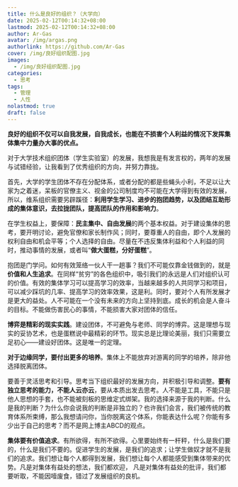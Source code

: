 ```yaml
---
title: 什么是良好的组织？（大学向）
date: 2025-02-12T00:14:32+08:00
lastmod: 2025-02-12T00:14:32+08:00
author: Ar-Gas
avatar: /img/argas.png
authorlink: https://github.com/Ar-Gas
cover: /img/良好组织配图.jpg
images:
  - /img/良好组织配图.jpg
categories:
  - 思考
tags:
  - 管理
  - 人性
nolastmod: true
draft: false
---
```


**良好的组织不仅可以自我发展，自我成长，也能在不损害个人利益的情况下发挥集体集中力量办大事的优点。**

对于大学技术组织团体（学生实验室）的发展，我想我是有发言权的，两年的发展与试错经验，让我看到了优秀组织的方向，并努力靠拢。

<!--more-->

首先，大学的学生团体不存在分配体系，或者分配的都是些蝇头小利，不足以让大家为之着迷，呆板的官僚主义、视金的公司制度均不可能在大学得到有效的发展，所以，维系组织需要另辟蹊径：**利用学生学习、进步的抱团趋势，以及团结互助形成的集体意识，去拉拢团队，提高团队的作用和影响力**。

在学生权益上，要保障：**民主集中、自由发展**的两个基本权益。对于建设集体的思考，要开明讨论，避免官僚和家长制作风；同时，要尊重人的自由，即个人发展的权利自由和机会平等；个人选择的自由。尽量在不违反集体利益和个人利益的同时，推动事情的发展，或者叫“**做大蛋糕，分好蛋糕**”。

抱团是门学问。如何有效笼络一伙人干一趟事？我们不可能仅靠金钱做到的，就是**价值和人生追求**。在同样“贫穷”的各色组织中，吸引我们的永远是人们对组织认可的价值。有效的集体学习可以提高学习的效率，当越来越多的人共同学习和项目，可以减少踩坑的几率、提高学习的效率效果，这是利。同时，要对个人有所发展才是更大的益处。人不可能在一个没有未来的方向上坚持到底。成长的机会是人奋斗的目标。不能做伤害民心的事情，不能损害大家对团体的信任。

**博弈是精彩的现实实践**。建设团体，不可避免与老师、同学的博弈。这是理想与现实的妥协艺术，也是蛋糕说中最精彩的环节。现实总是比理论美丽，我们只需要立足初心——建设好团体。这是唯一的定理。

**对于边缘同学，要付出更多的培养**。集体上不能放弃对游离的同学的培养，除非他选择脱离团体。

要善于灵活思考和引导。思考当下组织最好的发展方向，并积极引导和调整。**要有独立思考的能力，不能人云亦云**，要从本质出发去思考。人不能是工具，不能只是他人思想的手套，也不能被刻板的思维定式绑架。我的选择来源于我的判断。什么是我的判断？为什么你会说我的判断是非独立的？也许我们会言，我们被传统的教育体系所束缚，那么我想请问你，当你脱离这个体系，你能表达什么呢？你能有多少出于自己的思考？而不是网上博主ABCD的观点。

**集体要有价值追求**。有所欲得，有所不欲得。心里要始终有一杆秤，什么是我们要的，什么是我们不要的。促进学生的发展，是我们的追求；让学生做奴才就不是我们的追求。我们想让每个人都得到发展，我们想让每个人都能感受到集体带来的优势。凡是对集体有益处的想法，我们都欢迎， 凡是对集体有益处的批评，我们都要听取，不能因噎废食，错过了发展组织的良机。
